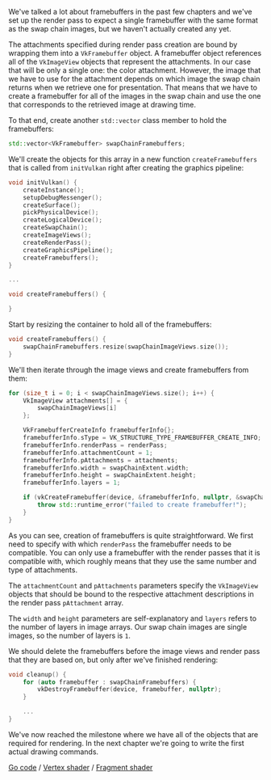 We've talked a lot about framebuffers in the past few chapters and we've set up
the render pass to expect a single framebuffer with the same format as the swap
chain images, but we haven't actually created any yet.

The attachments specified during render pass creation are bound by wrapping them
into a `VkFramebuffer` object. A framebuffer object references all of the
`VkImageView` objects that represent the attachments. In our case that will be
only a single one: the color attachment. However, the image that we have to use
for the attachment depends on which image the swap chain returns when we retrieve one
for presentation. That means that we have to create a framebuffer for all of the
images in the swap chain and use the one that corresponds to the retrieved image
at drawing time.

To that end, create another `std::vector` class member to hold the framebuffers:

```c++
std::vector<VkFramebuffer> swapChainFramebuffers;
```

We'll create the objects for this array in a new function `createFramebuffers`
that is called from `initVulkan` right after creating the graphics pipeline:

```c++
void initVulkan() {
    createInstance();
    setupDebugMessenger();
    createSurface();
    pickPhysicalDevice();
    createLogicalDevice();
    createSwapChain();
    createImageViews();
    createRenderPass();
    createGraphicsPipeline();
    createFramebuffers();
}

...

void createFramebuffers() {

}
```

Start by resizing the container to hold all of the framebuffers:

```c++
void createFramebuffers() {
    swapChainFramebuffers.resize(swapChainImageViews.size());
}
```

We'll then iterate through the image views and create framebuffers from them:

```c++
for (size_t i = 0; i < swapChainImageViews.size(); i++) {
    VkImageView attachments[] = {
        swapChainImageViews[i]
    };

    VkFramebufferCreateInfo framebufferInfo{};
    framebufferInfo.sType = VK_STRUCTURE_TYPE_FRAMEBUFFER_CREATE_INFO;
    framebufferInfo.renderPass = renderPass;
    framebufferInfo.attachmentCount = 1;
    framebufferInfo.pAttachments = attachments;
    framebufferInfo.width = swapChainExtent.width;
    framebufferInfo.height = swapChainExtent.height;
    framebufferInfo.layers = 1;

    if (vkCreateFramebuffer(device, &framebufferInfo, nullptr, &swapChainFramebuffers[i]) != VK_SUCCESS) {
        throw std::runtime_error("failed to create framebuffer!");
    }
}
```

As you can see, creation of framebuffers is quite straightforward. We first need
to specify with which `renderPass` the framebuffer needs to be compatible. You
can only use a framebuffer with the render passes that it is compatible with,
which roughly means that they use the same number and type of attachments.

The `attachmentCount` and `pAttachments` parameters specify the `VkImageView`
objects that should be bound to the respective attachment descriptions in
the render pass `pAttachment` array.

The `width` and `height` parameters are self-explanatory and `layers` refers to
the number of layers in image arrays. Our swap chain images are single images,
so the number of layers is `1`.

We should delete the framebuffers before the image views and render pass that
they are based on, but only after we've finished rendering:

```c++
void cleanup() {
    for (auto framebuffer : swapChainFramebuffers) {
        vkDestroyFramebuffer(device, framebuffer, nullptr);
    }

    ...
}
```

We've now reached the milestone where we have all of the objects that are
required for rendering. In the next chapter we're going to write the first
actual drawing commands.

[Go code](/code/13_framebuffers/main.go) /
[Vertex shader](/code/09_shader_modules/shaders/triangle.vert) /
[Fragment shader](/code/09_shader_modules/shaders/triangle.frag)
